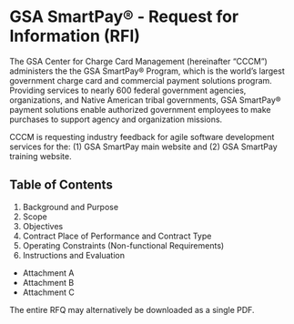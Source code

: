 # GSA SmartPay® - Request for Information (RFI)
The GSA Center for Charge Card Management (hereinafter “CCCM”) administers the the GSA SmartPay® Program, which  is the world’s largest government charge card and commercial payment solutions program. Providing services to nearly 600 federal government agencies, organizations, and Native American tribal governments, GSA SmartPay® payment solutions enable authorized government employees to make purchases to support agency and organization missions.

CCCM is requesting industry feedback for agile software development services for the: (1) GSA SmartPay main website and (2) GSA SmartPay training website.

## Table of Contents
1. Background and Purpose
2. Scope
3. Objectives
4. Contract Place of Performance and Contract Type
5. Operating Constraints (Non-functional Requirements)
6. Instructions and Evaluation

- Attachment A
- Attachment B
- Attachment C


The entire RFQ may alternatively be downloaded as a single PDF.
